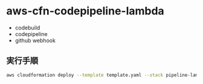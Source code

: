 # aws-cfn-codepipeline-lambda

- codebuild
- codepipeline
- github webhook

## 実行手順

```sh
aws cloudformation deploy --template template.yaml --stack pipeline-lambda-cfn --capabilities CAPABILITY_IAM
```
